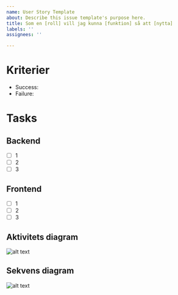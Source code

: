 ```yaml
---
name: User Story Template
about: Describe this issue template's purpose here.
title: Som en [roll] vill jag kunna [funktion] så att [nytta]
labels: ''
assignees: ''

---
```


# Kriterier
- Success: 
- Failure: 

# Tasks

## Backend
- [ ] 1
- [ ] 2
- [ ] 3

## Frontend
- [ ] 1
- [ ] 2
- [ ] 3

## Aktivitets diagram 
![alt text](http://url/to/img.png)

## Sekvens diagram 
![alt text](http://url/to/img.png)
